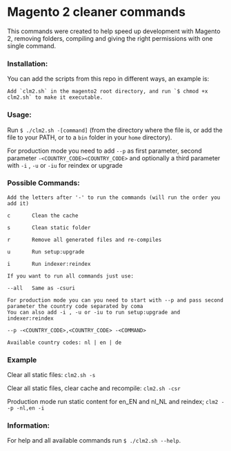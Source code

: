 # Magento 2 cleaner commands

  This commands were created to help speed up development with Magento 2, removing folders, compiling and giving the right permissions with one single command.

### Installation:
 
 You can add the scripts from this repo in different ways, an example is: 
  
    Add `clm2.sh` in the magento2 root directory, and run `$ chmod +x clm2.sh` to make it executable.
 
 
### Usage: 
  
  Run `$ ./clm2.sh -[command]` (from the directory where the file is, or add the file to your PATH, or to a `bin` folder in your `home` directory).
  
  For production mode you need to add `--p` as first parameter, second parameter `-<COUNTRY_CODE><COUNTRY_CODE>` and optionally a third parameter with `-i` , `-u` or `-iu` for reindex or upgrade
  
  
### Possible Commands:

    Add the letters after '-' to run the commands (will run the order you add it)
    
    c       Clean the cache

    s       Clean static folder
    
    r       Remove all generated files and re-compiles
    
    u       Run setup:upgrade
    
    i       Run indexer:reindex
            
    If you want to run all commands just use:
    
    --all   Same as -csuri
    
    For production mode you can you need to start with --p and pass second parameter the country code separated by coma
    You can also add -i , -u or -iu to run setup:upgrade and indexer:reindex
    
    --p -<COUNTRY_CODE>,<COUNTRY_CODE> -<COMMAND>
    
    Available country codes: nl | en | de
              
              
### Example
              
   Clear all static files: `clm2.sh -s`
        
   Clear all static files, clear cache and recompile: `clm2.sh -csr`
        
   Production mode run static content for en_EN and nl_NL and reindex; `clm2 --p -nl,en -i`

### Information:

  For help and all available commands run `$ ./clm2.sh --help`.
  